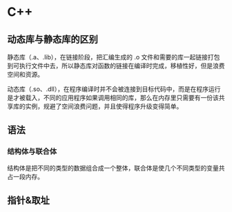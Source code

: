 # C++

## 动态库与静态库的区别

静态库（.a、.lib），在链接阶段，把汇编生成的 .o 文件和需要的库一起链接打包到可执行文件中去，所以静态库对函数的链接在编译时完成，移植性好，但是浪费空间和资源。

动态库（.so、.dll），在程序编译时并不会被连接到目标代码中，而是在程序运行是才被载入，不同的应用程序如果调用相同的库，那么在内存里只需要有一份该共享库的实例，规避了空间浪费问题，并且使得程序升级变得简单。

## 语法

### 结构体与联合体

结构体是把不同的类型的数据组合成一个整体，联合体是使几个不同类型的变量共占一段内存。



## 指针&取址


